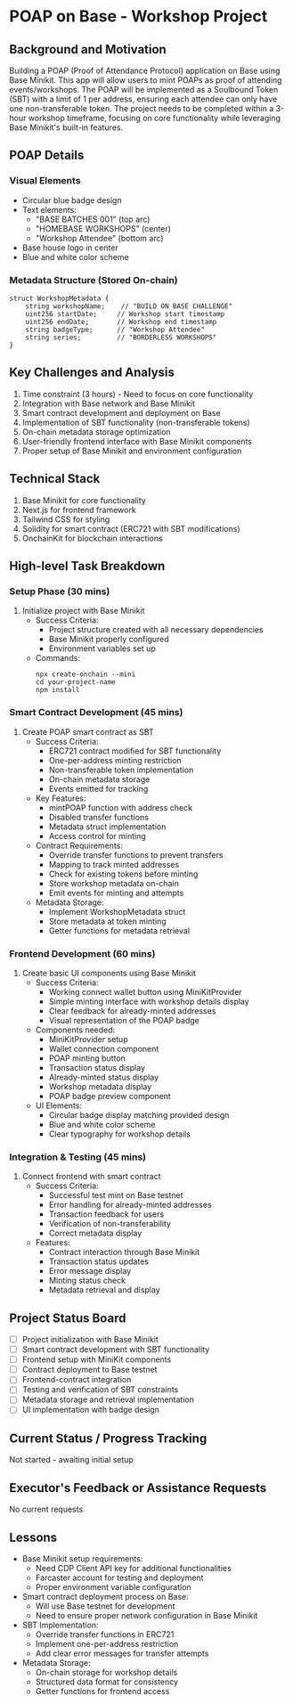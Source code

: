 # POAP on Base - Workshop Project

## Background and Motivation
Building a POAP (Proof of Attendance Protocol) application on Base using Base Minikit. This app will allow users to mint POAPs as proof of attending events/workshops. The POAP will be implemented as a Soulbound Token (SBT) with a limit of 1 per address, ensuring each attendee can only have one non-transferable token. The project needs to be completed within a 3-hour workshop timeframe, focusing on core functionality while leveraging Base Minikit's built-in features.

## POAP Details
### Visual Elements
- Circular blue badge design
- Text elements:
  - "BASE BATCHES 001" (top arc)
  - "HOMEBASE WORKSHOPS" (center)
  - "Workshop Attendee" (bottom arc)
- Base house logo in center
- Blue and white color scheme

### Metadata Structure (Stored On-chain)
```solidity
struct WorkshopMetadata {
    string workshopName;    // "BUILD ON BASE CHALLENGE"
    uint256 startDate;     // Workshop start timestamp
    uint256 endDate;       // Workshop end timestamp
    string badgeType;      // "Workshop Attendee"
    string series;         // "BORDERLESS WORKSHOPS"
}
```

## Key Challenges and Analysis
1. Time constraint (3 hours) - Need to focus on core functionality
2. Integration with Base network and Base Minikit
3. Smart contract development and deployment on Base
4. Implementation of SBT functionality (non-transferable tokens)
5. On-chain metadata storage optimization
6. User-friendly frontend interface with Base Minikit components
7. Proper setup of Base Minikit and environment configuration

## Technical Stack
1. Base Minikit for core functionality
2. Next.js for frontend framework
3. Tailwind CSS for styling
4. Solidity for smart contract (ERC721 with SBT modifications)
5. OnchainKit for blockchain interactions

## High-level Task Breakdown

### Setup Phase (30 mins)
1. Initialize project with Base Minikit
   - Success Criteria: 
     - Project structure created with all necessary dependencies
     - Base Minikit properly configured
     - Environment variables set up
   - Commands:
     ```
     npx create-onchain --mini
     cd your-project-name
     npm install
     ```

### Smart Contract Development (45 mins)
1. Create POAP smart contract as SBT
   - Success Criteria:
     - ERC721 contract modified for SBT functionality
     - One-per-address minting restriction
     - Non-transferable token implementation
     - On-chain metadata storage
     - Events emitted for tracking
   - Key Features:
     - mintPOAP function with address check
     - Disabled transfer functions
     - Metadata struct implementation
     - Access control for minting
   - Contract Requirements:
     - Override transfer functions to prevent transfers
     - Mapping to track minted addresses
     - Check for existing tokens before minting
     - Store workshop metadata on-chain
     - Emit events for minting and attempts
   - Metadata Storage:
     - Implement WorkshopMetadata struct
     - Store metadata at token minting
     - Getter functions for metadata retrieval

### Frontend Development (60 mins)
1. Create basic UI components using Base Minikit
   - Success Criteria:
     - Working connect wallet button using MiniKitProvider
     - Simple minting interface with workshop details display
     - Clear feedback for already-minted addresses
     - Visual representation of the POAP badge
   - Components needed:
     - MiniKitProvider setup
     - Wallet connection component
     - POAP minting button
     - Transaction status display
     - Already-minted status display
     - Workshop metadata display
     - POAP badge preview component
   - UI Elements:
     - Circular badge display matching provided design
     - Blue and white color scheme
     - Clear typography for workshop details

### Integration & Testing (45 mins)
1. Connect frontend with smart contract
   - Success Criteria:
     - Successful test mint on Base testnet
     - Error handling for already-minted addresses
     - Transaction feedback for users
     - Verification of non-transferability
     - Correct metadata display
   - Features:
     - Contract interaction through Base Minikit
     - Transaction status updates
     - Error message display
     - Minting status check
     - Metadata retrieval and display

## Project Status Board
- [ ] Project initialization with Base Minikit
- [ ] Smart contract development with SBT functionality
- [ ] Frontend setup with MiniKit components
- [ ] Contract deployment to Base testnet
- [ ] Frontend-contract integration
- [ ] Testing and verification of SBT constraints
- [ ] Metadata storage and retrieval implementation
- [ ] UI implementation with badge design

## Current Status / Progress Tracking
Not started - awaiting initial setup

## Executor's Feedback or Assistance Requests
No current requests

## Lessons
- Base Minikit setup requirements:
  - Need CDP Client API key for additional functionalities
  - Farcaster account for testing and deployment
  - Proper environment variable configuration
- Smart contract deployment process on Base:
  - Will use Base testnet for development
  - Need to ensure proper network configuration in Base Minikit
- SBT Implementation:
  - Override transfer functions in ERC721
  - Implement one-per-address restriction
  - Add clear error messages for transfer attempts
- Metadata Storage:
  - On-chain storage for workshop details
  - Structured data format for consistency
  - Getter functions for frontend access 